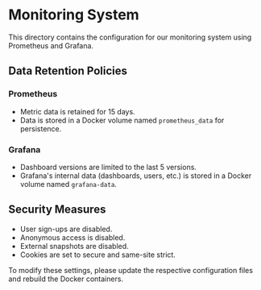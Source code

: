 # Monitoring System

This directory contains the configuration for our monitoring system using Prometheus and Grafana.

## Data Retention Policies

### Prometheus
- Metric data is retained for 15 days.
- Data is stored in a Docker volume named `prometheus_data` for persistence.

### Grafana
- Dashboard versions are limited to the last 5 versions.
- Grafana's internal data (dashboards, users, etc.) is stored in a Docker volume named `grafana-data`.

## Security Measures
- User sign-ups are disabled.
- Anonymous access is disabled.
- External snapshots are disabled.
- Cookies are set to secure and same-site strict.

To modify these settings, please update the respective configuration files and rebuild the Docker containers.